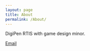 ```yaml
---
layout: page
title: About
permalink: /About/
---
```


DigiPen RTIS with game design minor.

[Email](mailto:samuel@samuelschimmel.com)
